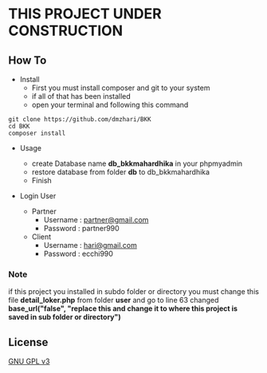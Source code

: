 # THIS PROJECT UNDER CONSTRUCTION

## How To

- Install
  - First you must install composer and git to your system
  - if all of that has been installed
  - open your terminal and following this command

```
git clone https://github.com/dmzhari/BKK
cd BKK
composer install
```

- Usage

  - create Database name **db_bkkmahardhika** in your phpmyadmin
  - restore database from folder **db** to db_bkkmahardhika
  - Finish

- Login User
  - Partner
    - Username : partner@gmail.com
    - Password : partner990
  - Client
    - Username : hari@gmail.com
    - Password : ecchi990

### Note

if this project you installed in subdo folder or directory you must change this file <b>detail_loker.php</b> from folder <b>user</b> and go to line 63 changed **base_url("false", "replace this and change it to where this project is saved in sub folder or directory")**

## License

[GNU GPL v3](LICENSE)
